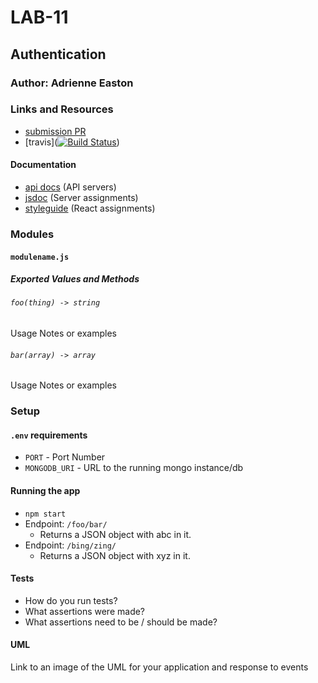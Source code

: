 # LAB-11

## Authentication

### Author: Adrienne Easton

### Links and Resources
* [submission PR](https://github.com/401-advanced-javascript-aeaston/lab-11-authentication/pull/1)
* [travis]([![Build Status](https://travis-ci.com/401-advanced-javascript-aeaston/lab-11-authentication.svg?branch=master)](https://travis-ci.com/401-advanced-javascript-aeaston/lab-11-authentication))

#### Documentation
* [api docs](http://xyz.com) (API servers)
* [jsdoc](http://xyz.com) (Server assignments)
* [styleguide](http://xyz.com) (React assignments)

### Modules
#### `modulename.js`
##### Exported Values and Methods

###### `foo(thing) -> string`
Usage Notes or examples

###### `bar(array) -> array`
Usage Notes or examples

### Setup
#### `.env` requirements
* `PORT` - Port Number
* `MONGODB_URI` - URL to the running mongo instance/db

#### Running the app
* `npm start`
* Endpoint: `/foo/bar/`
  * Returns a JSON object with abc in it.
* Endpoint: `/bing/zing/`
  * Returns a JSON object with xyz in it.
  
#### Tests
* How do you run tests?
* What assertions were made?
* What assertions need to be / should be made?

#### UML
Link to an image of the UML for your application and response to events